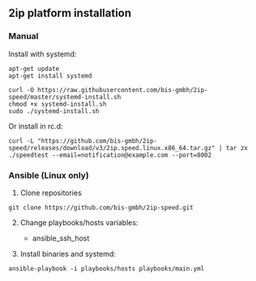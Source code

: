## 2ip platform installation

### Manual

Install with systemd:

```
apt-get update
apt-get install systemd
```

```
curl -O https://raw.githubusercontent.com/bis-gmbh/2ip-speed/master/systemd-install.sh  
chmod +x systemd-install.sh  
sudo ./systemd-install.sh  
```

Or install in rc.d:

```
curl -L "https://github.com/bis-gmbh/2ip-speed/releases/download/v3/2ip.speed.linux.x86_64.tar.gz" | tar zx
./speedtest --email=notification@example.com --port=8002
```

### Ansible (Linux only)

1) Clone repositories

```git clone https://github.com/bis-gmbh/2ip-speed.git```  

2) Change playbooks/hosts variables:
    - ansible_ssh_host

3) Install binaries and systemd:

```ansible-playbook -i playbooks/hosts playbooks/main.yml```
